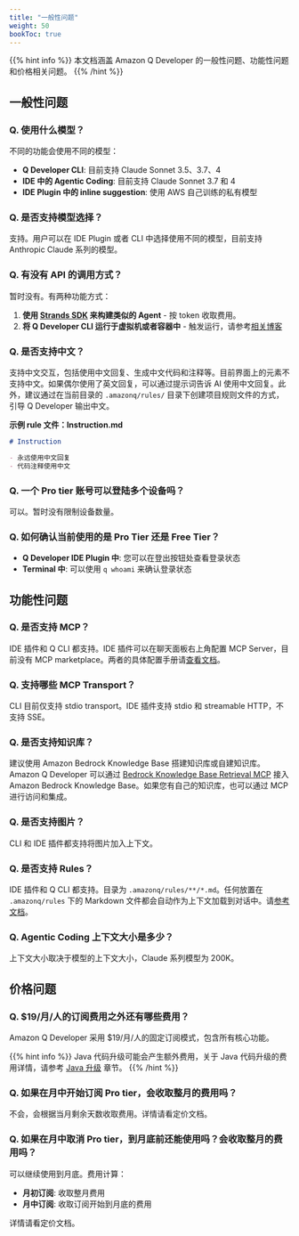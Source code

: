 ```yaml
---
title: "一般性问题"
weight: 50
bookToc: true
---
```


{{% hint info %}}
本文档涵盖 Amazon Q Developer 的一般性问题、功能性问题和价格相关问题。
{{% /hint %}}

## 一般性问题

### Q. 使用什么模型？

不同的功能会使用不同的模型：

- **Q Developer CLI**: 目前支持 Claude Sonnet 3.5、3.7、4
- **IDE 中的 Agentic Coding**: 目前支持 Claude Sonnet 3.7 和 4
- **IDE Plugin 中的 inline suggestion**: 使用 AWS 自己训练的私有模型

### Q. 是否支持模型选择？

支持。用户可以在 IDE Plugin 或者 CLI 中选择使用不同的模型，目前支持 Anthropic Claude 系列的模型。

### Q. 有没有 API 的调用方式？

暂时没有。有两种功能方式：

1. **使用 [Strands SDK](https://www.google.com/url?sa=t&rct=j&q=&esrc=s&source=web&cd=&cad=rja&uact=8&ved=2ahUKEwjE7-SopZuPAxXExDgGHfN9GgoQFnoECAkQAQ&url=https%3A%2F%2Fstrandsagents.com%2Flatest%2F&usg=AOvVaw2mh9JxMjfarfKN-OGfvxn2&opi=89978449) 来构建类似的 Agent** - 按 token 收取费用。
2. **将 Q Developer CLI 运行于虚拟机或者容器中** - 触发运行，请参考[相关博客](https://aws.amazon.com/cn/blogs/china/using-amazon-q-developer-to-build-an-enterprise-automated-code-review-process/)

### Q. 是否支持中文？

支持中文交互，包括使用中文回复、生成中文代码和注释等。目前界面上的元素不支持中文。如果偶尔使用了英文回复，可以通过提示词告诉 AI 使用中文回复。此外，建议通过在当前目录的 `.amazonq/rules/` 目录下创建项目规则文件的方式，引导 Q Developer 输出中文。

**示例 rule 文件：Instruction.md**

```markdown
# Instruction

- 永远使用中文回复
- 代码注释使用中文
```

### Q. 一个 Pro tier 账号可以登陆多个设备吗？

可以。暂时没有限制设备数量。

### Q. 如何确认当前使用的是 Pro Tier 还是 Free Tier？

- **Q Developer IDE Plugin 中**: 您可以在登出按钮处查看登录状态
- **Terminal 中**: 可以使用 `q whoami` 来确认登录状态

## 功能性问题

### Q. 是否支持 MCP？

IDE 插件和 Q CLI 都支持。IDE 插件可以在聊天面板右上角配置 MCP Server，目前没有 MCP marketplace。两者的具体配置手册请[查看文档](https://docs.aws.amazon.com/amazonq/latest/qdeveloper-ug/qdev-mcp.html)。

### Q. 支持哪些 MCP Transport？

CLI 目前仅支持 stdio transport。IDE 插件支持 stdio 和 streamable HTTP，不支持 SSE。

### Q. 是否支持知识库？

建议使用 Amazon Bedrock Knowledge Base 搭建知识库或自建知识库。Amazon Q Developer 可以通过 [Bedrock Knowledge Base Retrieval MCP](https://github.com/awslabs/mcp/blob/main/src/bedrock-kb-retrieval-mcp-server) 接入 Amazon Bedrock Knowledge Base。如果您有自己的知识库，也可以通过 MCP 进行访问和集成。

### Q. 是否支持图片？

CLI 和 IDE 插件都支持将图片加入上下文。

### Q. 是否支持 Rules？

IDE 插件和 Q CLI 都支持。目录为 `.amazonq/rules/**/*.md`。任何放置在 `.amazonq/rules` 下的 Markdown 文件都会自动作为上下文加载到对话中。请[参考文档](https://docs.aws.amazon.com/amazonq/latest/qdeveloper-ug/context-project-rules.html)。

### Q. Agentic Coding 上下文大小是多少？

上下文大小取决于模型的上下文大小，Claude 系列模型为 200K。

## 价格问题

### Q. $19/月/人的订阅费用之外还有哪些费用？

Amazon Q Developer 采用 $19/月/人的固定订阅模式，包含所有核心功能。

{{% hint info %}}
Java 代码升级可能会产生额外费用，关于 Java 代码升级的费用详情，请参考 [Java 升级](../java-upgrade/) 章节。
{{% /hint %}}

### Q. 如果在月中开始订阅 Pro tier，会收取整月的费用吗？

不会，会根据当月剩余天数收取费用。详情请看定价文档。

### Q. 如果在月中取消 Pro tier，到月底前还能使用吗？会收取整月的费用吗？

可以继续使用到月底。费用计算：

- **月初订阅**: 收取整月费用
- **月中订阅**: 收取订阅开始到月底的费用

详情请看定价文档。
